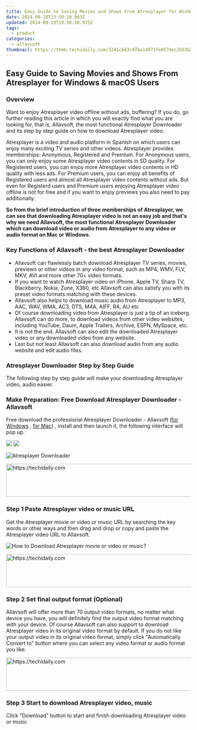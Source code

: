 ```yaml
---
title: Easy Guide to Saving Movies and Shows From Atresplayer for Windows & macOS Users
date: 2024-09-18T23:59:10.903Z
updated: 2024-09-19T19:58:10.975Z
tags:
  - product
categories:
  - allavsoft
thumbnail: https://thmb.techidaily.com/2241cb63c07ba14971fe0574ec2b53b239df58241996fcf78b83d8a047d570ec.jpeg
---
```


## Easy Guide to Saving Movies and Shows From Atresplayer for Windows & macOS Users

### Overview

Want to enjoy Atresplayer video offline without ads, buffering? If you do, go further reading this article in which you will exactly find what you are looking for, that is, Allavsoft, the most functional Atresplayer Downloader and its step by step guide on how to download Atresplayer video.

Atresplayer is a video and audio platform in Spanish on which users can enjoy many exciting TV series and other videos. Atresplayer provides memberships: Anonymous, Registered and Premium. For Anonymous users, you can only enjoy some Atresplayer video contents in SD quality. For Registered users, you can enjoy more Atresplayer video contents in HD quality with less ads. For Premium users, you can enjoy all benefits of Registered users and almost all Atresplayer video contents without ads. But even for Registerd users and Premium users enjoying Atresplayer video offline is not for free and if you want to enjoy previews you also need to pay additionally.

**So from the brief introduction of three memberships of Atresplayer, we can see that downloading Atresplayer video is not an easy job and that's why we need Allavsoft, the most functional Atresplayer Downloader which can download video or audio from Atresplayer to any video or audio format on Mac or Windows.**

### Key Functions of Allavsoft - the best Atresplayer Downloader

* Allavsoft can flawlessly batch download Atresplayer TV series, movies, previews or other videos in any video format, such as MP4, WMV, FLV, MKV, AVI and more other 70+ video formats.
* If you want to watch Atresplayer video on iPhone, Apple TV, Sharp TV, Blackberry, Nokia, Zune, X360, etc Allavsoft can also satisfy you with its preset video formats matching with these devices.
* Allavsoft also helps to download music audio from Atresplayer to MP3, AAC, WAV, WMA, AC3, DTS, M4A, AIFF, RA, AU etc
* Of course downloading video from Atresplayer is just a tip of an iceberg. Allavsoft can do more, to download videos from other video websites, including YouTube, Daum, Apple Trailers, Archive, ESPN, MySpace, etc.
* It is not the end. Allavsoft can also edit the downloaded Atresplayer video or any downloaded video from any website.
* Last but not least Allavsoft can also download audio from any audio website and edit audio files.

### Atresplayer Downloader Step by Step Guide

The following step by step guide will make your downloading Atresplayer video, audio easier.

### Make Preparation: Free Download Atresplayer Downloader - Allavsoft

Free download the professional Atresplayer Downloader - Allavsoft ([for Windows](https://tools.techidaily.com/allavsoft/products/) , [for Mac](https://tools.techidaily.com/allavsoft/products/)) , install and then launch it, the following interface will pop up.

[![](https://www.allavsoft.com/how-to/../images/how-to/free-download-win.jpg)](https://tools.techidaily.com/allavsoft/products/) [![](https://www.allavsoft.com/how-to/../images/how-to/free-download-mac.jpg)](https://tools.techidaily.com/allavsoft/products/)

![Atresplayer Downloader](https://www.allavsoft.com/how-to/../images/allavsoft/screen-shot-600.jpg)

<!-- affiliate ads begin -->
<a href="https://unicoeye.pxf.io/c/5597632/2134237/18498" target="_top" id="2134237">
  <img src="//a.impactradius-go.com/display-ad/18498-2134237" border="0" alt="https://techidaily.com" width="728" height="90"/>
</a>
<img height="0" width="0" src="https://unicoeye.pxf.io/i/5597632/2134237/18498" style="position:absolute;visibility:hidden;" border="0" />
<!-- affiliate ads end -->

### Step 1 Paste Atresplayer video or music URL

Get the Atresplayer movie or video or music URL by searching the key words or other ways and then drag and drop or copy and paste the Atresplayer video URL to Allavsoft.

![How to Download Atresplayer movie or video or music?](https://www.allavsoft.com/how-to/../images/how-to/download-rtmp-video/download-rtmp-video.jpg)

<!-- affiliate ads begin -->
<a href="https://appsumo.8odi.net/c/5597632/2037351/7443" target="_top" id="2037351">
  <img src="//a.impactradius-go.com/display-ad/7443-2037351" border="0" alt="https://techidaily.com" width="728" height="90"/>
</a>
<img height="0" width="0" src="https://appsumo.8odi.net/i/5597632/2037351/7443" style="position:absolute;visibility:hidden;" border="0" />
<!-- affiliate ads end -->

### Step 2 Set final output format (Optional)

Allavsoft will offer more than 70 output video formats, no matter what device you have, you will definitely find the output video format matching with your device. Of course Allavsoft can also support to download Atresplayer video in its original video format by default. If you do not like your output video in its original video format, simply click "Automatically Convert to" button where you can select any video format or audio format you like.

<!-- affiliate ads begin -->
<a href="https://appsumo.8odi.net/c/5597632/2105877/7443" target="_top" id="2105877">
  <img src="//a.impactradius-go.com/display-ad/7443-2105877" border="0" alt="https://techidaily.com" width="728" height="90"/>
</a>
<img height="0" width="0" src="https://appsumo.8odi.net/i/5597632/2105877/7443" style="position:absolute;visibility:hidden;" border="0" />
<!-- affiliate ads end -->

### Step 3 Start to download Atresplayer video, music

Click "Download" button to start and finish downloading Atresplayer video or music

<ins class="adsbygoogle"
     style="display:block"
     data-ad-format="autorelaxed"
     data-ad-client="ca-pub-7571918770474297"
     data-ad-slot="1223367746"></ins>

<ins class="adsbygoogle"
     style="display:block"
     data-ad-client="ca-pub-7571918770474297"
     data-ad-slot="8358498916"
     data-ad-format="auto"
     data-full-width-responsive="true"></ins>
